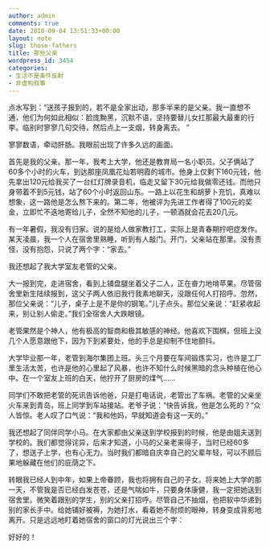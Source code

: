 ```yaml
---
author: admin
comments: true
date: 2010-09-04 13:51:33+00:00
layout: note
slug: those-fathers
title: 那些父亲
wordpress_id: 3454
categories:
- 生活不是条件反射
- 非虚构叙事
---
```


点水写到：“送孩子报到的，若不是全家出动，那多半来的是父亲。我一直想不通，他们为何如此相似：脸庞黝黑，沉默不语，坚持要替儿女扛那最大最重的行李。临别时寥寥几句交待，然后点上一支烟，转身离去。  ”

寥寥数语，牵动肝肠。我眼前出现了许多久远的画面。

首先是我的父亲。那一年，我考上大学，他还是教育局一名小职员。父子俩站了60多个小时的火车，到达那座凤凰花灿若明霞的城市。他身上仅剩下160元钱，他先拿出120元给我买了一台红灯牌录音机，临走又留下30元给我做零还钱。而他只身带着不到5元钱，站了60个小时返回山东。一路上以花生和胡萝卜充饥，真难以想象，这一路他是怎么熬下来的。第二年，他被评为先进工作者得了100元的奖金，立即忙不迭地寄给儿子，全然不知他的儿子，一顿酒就会花去20几元。

有一年暑假，我没有归家。说的是给人做家教打工，实际上是青春期拧吧症发作。某天凌晨，我一个人在宿舍里熟睡，听到有人敲门。开门，父亲站在那里。没有责怪，没有抱怨，只说了两个字：“家去。”

我还想起了我大学室友老管的父亲。

大一报到完，走进宿舍，看到上铺盘腿坐着父子二人，正在奋力地啃苹果。尽管宿舍里新生陆续报到，这父子两人依旧我行我素地聊天，没跟任何人打招呼。忽然，那位父亲说：“儿子，桌子上是不是你的钢笔。”儿子点头。那位父亲说：“赶紧收起来，别让别人偷走。”我们全宿舍人大跌眼镜。

老管果然是个神人，他有极高的智商和极其敏感的神经。他喜欢下围棋，但班上没几个人愿意跟他下，因为下到紧要处，他的手总是抑制不住地颤抖。

大学毕业那一年，老管到海尔集团上班。头三个月要在车间锻炼实习，也许是工厂里生活太苦，也许是他的心里起了风暴，也许不知什么时候黑暗的念头种植在他心中。在一个室友上班的白天，他拧开了厨房的煤气……

同学们不敢把老管的死讯告诉他爸，只是打电话说，老管出了车祸。老管的父亲坐火车来到青岛，班上同学到车站接站。老爷子说：“快告诉我，他是怎么死的？”众人皆惊。老人叹了口气说：“我和他妈，早就知道会有这一天的。”

我还想起了同伴同学小马。在大家都由父亲送到学校报到的时候，他是由姐夫送到学校的。我们都觉得诧异，后来才知道，小马的父亲老来得子，当时已经60多了，想送子上学，也有心无力。当时我们都暗自庆幸自己的父辈年轻，可以不顾后果地躲藏在他们的庇荫之下。

转眼我已经人到中年，如果上帝眷顾，我也将拥有自己的子女。将来她上大学的那一天，不管我是否已经白发苍苍，还是气喘如牛，只要身体康健，我一定把她送到宿舍里。微笑着跟别的学生，别的父亲打招呼。尽管自己不抽烟，也把软中华递到别的家长手中。给她铺好被褥，为她打水，看着她不耐烦的眼神，转身变成背影地离开。只是远远地盯着她宿舍的窗口的灯光说出三个字：

好好的！
